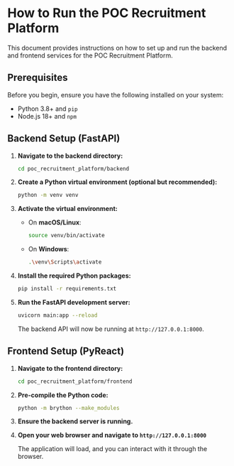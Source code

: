 # How to Run the POC Recruitment Platform

This document provides instructions on how to set up and run the backend and frontend services for the POC Recruitment Platform.

## Prerequisites

Before you begin, ensure you have the following installed on your system:
- Python 3.8+ and `pip`
- Node.js 18+ and `npm`

## Backend Setup (FastAPI)

1.  **Navigate to the backend directory:**
    ```bash
    cd poc_recruitment_platform/backend
    ```

2.  **Create a Python virtual environment (optional but recommended):**
    ```bash
    python -m venv venv
    ```

3.  **Activate the virtual environment:**
    - On **macOS/Linux**:
      ```bash
      source venv/bin/activate
      ```
    - On **Windows**:
      ```bash
      .\venv\Scripts\activate
      ```

4.  **Install the required Python packages:**
    ```bash
    pip install -r requirements.txt
    ```

5.  **Run the FastAPI development server:**
    ```bash
    uvicorn main:app --reload
    ```
    The backend API will now be running at `http://127.0.0.1:8000`.

## Frontend Setup (PyReact)

1.  **Navigate to the frontend directory:**
    ```bash
    cd poc_recruitment_platform/frontend
    ```

2.  **Pre-compile the Python code:**
    ```bash
    python -m brython --make_modules
    ```

3.  **Ensure the backend server is running.**

4.  **Open your web browser and navigate to `http://127.0.0.1:8000`**

    The application will load, and you can interact with it through the browser.
